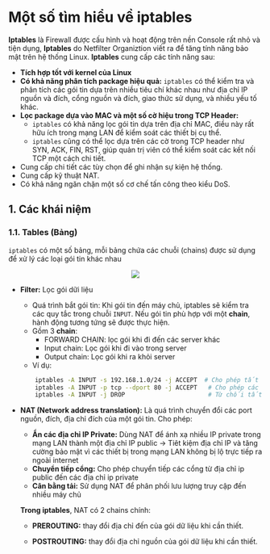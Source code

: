 # Một số tìm hiểu về iptables
**Iptables** là Firewall được cấu hình và hoạt động trên nền Console rất nhỏ và tiện dụng, **Iptables** do Netfilter Organiztion viết ra để tăng tính năng bảo mật trên hệ thống Linux. **Iptables** cung cấp các tính năng sau:
- **Tích hợp tốt với kernel của Linux**  
- **Có khả năng phân tích package hiệu quả:** `iptables` có thể kiểm tra và phân tích các gói tin dựa trên nhiều tiêu chí khác nhau như địa chỉ IP nguồn và đích, cổng nguồn và đích, giao thức sử dụng, và nhiều yếu tố khác. 
- **Lọc package dựa vào MAC và một số cờ hiệu trong TCP Header:** 
    - `iptables` có khả năng lọc gói tin dựa trên địa chỉ MAC, điều này rất hữu ích trong mạng LAN để kiểm soát các thiết bị cụ thể.
    - `iptables` cũng có thể lọc dựa trên các cờ trong TCP header như SYN, ACK, FIN, RST, giúp quản trị viên có thể kiểm soát các kết nối TCP một cách chi tiết.
- Cung cấp chi tiết các tùy chọn để ghi nhận sự kiện hệ thống. 
- Cung cấp kỹ thuật NAT. 
- Có khả năng ngăn chặn một số cơ chế tấn công theo kiểu DoS.
## 1. Các khái niệm
### 1.1. Tables (Bảng)
`iptables` có một số bảng, mỗi bảng chứa các chuỗi (chains) được sử dụng để xử lý các loại gói tin khác nhau
<div style="text-align: center;">
    <img src="https://i.imgur.com/zr5K2kB.jpg">
</div>

- **Filter:** Lọc gói dữi liệu
    - Quá trình bắt gói tin: Khi gói tin đến máy chủ, iptables sẽ kiểm tra các quy tắc trong chuỗi `INPUT`. Nếu gói tin phù hợp với một **chain**, hành động tương tứng sẽ được thực hiện.
    - Gồm 3 **chain**:
        - FORWARD CHAIN: lọc gói khi đi đến các server khác
        - Input chain: Lọc gói khi đi vào trong server
        - Output chain: Lọc gói khi ra khỏi server
    - Ví dụ:
    ```sh
        iptables -A INPUT -s 192.168.1.0/24 -j ACCEPT  # Cho phép tất cả các kết nối từ mạng 192.168.1.0/24
        iptables -A INPUT -p tcp --dport 80 -j ACCEPT   # Cho phép các kết nối đến cổng 80 (HTTP)
        iptables -A INPUT -j DROP                       # Từ chối tất cả các kết nối khác
    ```
- **NAT (Network address translation):** Là quá trình chuyển đổi các port nguồn, đích, địa chỉ đích của một gói tin. Cho phép:
    - **Ẩn các địa chỉ IP Private:** Dùng NAT để ánh xạ nhiều IP private trong mạng LAN thành một địa chỉ IP public -> Tiêt kiệm địa chỉ IP và tăng cường bảo mật vì các thiết bị trong mạng LAN không bị lộ trực tiếp ra ngoài internet
    - **Chuyển tiếp cổng:** Cho phép chuyển tiếp các cổng từ địa chỉ ip public đến các địa chỉ ip private
    - **Cân bằng tải:** Sử dụng NAT để phân phối lưu lượng truy cập đến nhiều máy chủ

    **Trong iptables**, NAT có 2 chains chính:
    -  **PREROUTING:** thay đổi địa chỉ đến của gói dữ liệu khi cần thiết.

    - **POSTROUTING:** thay đổi địa chỉ nguồn của gói dữ liệu khi cần thiết.

